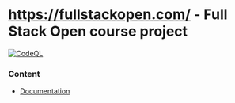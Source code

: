# https://fullstackopen.com/ - Full Stack Open course project

[![CodeQL](https://github.com/Tartsi/Fullstack-projekti/actions/workflows/codeql-analysis.yml/badge.svg)](https://github.com/Tartsi/Fullstack-projekti/actions/workflows/codeql-analysis.yml)

### Content
- [Documentation](./documentation/)

